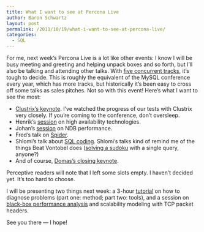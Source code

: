 ```yaml
---
title: What I want to see at Percona Live
author: Baron Schwartz
layout: post
permalink: /2011/10/19/what-i-want-to-see-at-percona-live/
categories:
  - SQL
---
```

For me, next week&#8217;s Percona Live is a lot like other events: I know I will be busy meeting and greeting and helping unpack boxes and so forth, but I&#8217;ll also be talking and attending other talks. With [five concurrent tracks][1], it&#8217;s tough to decide. This is roughly the equivalent of the MySQL conference every year, which has more tracks, but historically it&#8217;s been easy to cross off some talks as sales pitches. Not so with this event! Here&#8217;s what I want to see the most:

*   [Clustrix&#8217;s keynote][2]. I&#8217;ve watched the progress of our tests with Clustrix very closely. If you&#8217;re coming to the conference, don&#8217;t oversleep.
*   Henrik&#8217;s [session][3] on high availability technologies.
*   Johan&#8217;s [session][4] on NDB performance.
*   Fred&#8217;s talk on [Spider][5].
*   Shlomi&#8217;s talk about [SQL coding][6]. Shlomi&#8217;s talks kind of remind me of the things Beat Vontobel does ([solving a sudoku][7] with a single query, anyone?)
*   And of course, [Domas&#8217;s closing keynote][8].

Perceptive readers will note that I left some slots empty. I haven&#8217;t decided yet. It&#8217;s too hard to choose.

I will be presenting two things next week: a 3-hour [tutorial][9] on how to diagnose problems (part one: method; part two: tools), and a session on [black-box performance analysis][10] and scalability modeling with TCP packet headers.

See you there &#8212; I hope!

 [1]: http://www.percona.com/live/london-2011/schedule-conference/
 [2]: http://www.percona.com/live/london-2011/session/opening-keynote-characterizing-performance/
 [3]: http://www.percona.com/live/london-2011/session/choosing-a-mysql-replication-high-availability-solution/
 [4]: http://www.percona.com/live/london-2011/session/performance-tuning-of-mysql-cluster/
 [5]: http://www.percona.com/live/london-2011/session/mysql-partitioning-the-spider-solution/
 [6]: http://www.percona.com/live/london-2011/session/programmatic-queries-things-you-can-code-with-sql/
 [7]: http://www.mysqlconf.com/mysql2008/public/schedule/detail/794
 [8]: http://www.percona.com/live/london-2011/session/closing-keynote-scaling-mysql-at-facebook/
 [9]: http://www.percona.com/live/london-2011/tutorial/expert-troubleshooting/
 [10]: http://www.percona.com/live/london-2011/session/measuring-scalability-and-performance-with-tcp/